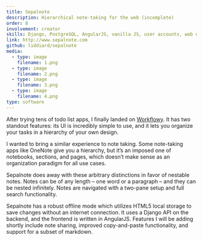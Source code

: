 ```yaml
---
title: Sepalnote
description: Hierarchical note-taking for the web (incomplete)
order: 8
involvement: creator
skills: Django, PostgreSQL, AngularJS, vanilla JS, user accounts, web development
link: http://www.sepalnote.com
github: liddiard/sepalnote
media:
  - type: image
    filename: 1.png
  - type: image
    filename: 2.png
  - type: image
    filename: 3.png
  - type: image
    filename: 4.png
type: software
---
```


After trying tens of todo list apps, I finally landed on [Workflowy](https://workflowy.com). It has two standout features: its UI is incredibly simple to use, and it lets you organize your tasks in a hierarchy of your own design.

I wanted to bring a similar experience to note taking. Some note-taking apps like OneNote give you a hierarchy, but it’s an imposed one of notebooks, sections, and pages, which doesn’t make sense as an organization paradigm for all use cases.

Sepalnote does away with these arbitrary distinctions in favor of nestable notes. Notes can be of any length – one word or a paragraph – and they can be nested infinitely. Notes are navigated with a two-pane setup and full search functionality. 

Sepalnote has a robust offline mode which utilizes HTML5 local storage to save changes without an internet connection. It uses a Django API on the backend, and the frontend is written in AngularJS. Features I will be adding shortly include note sharing, improved copy-and-paste functionality, and support for a subset of markdown. 
